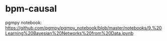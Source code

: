# bpm-causal


pgmpy notebook: https://github.com/pgmpy/pgmpy_notebook/blob/master/notebooks/9.%20Learning%20Bayesian%20Networks%20from%20Data.ipynb
